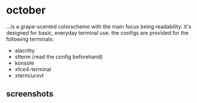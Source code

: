 # october
...is a grape-scented colorscheme with the main focus being readability.
it's designed for basic, everyday terminal use.
the configs are provided for the following terminals:
- alacritty
- stterm (read the config beforehand)
- konsole
- xfce4-terminal
- xterm/urxvt
## screenshots
